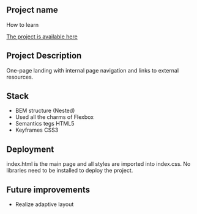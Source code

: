 ## Project name

How to learn

[The project is available here](http://howtolearn.surge.sh)

## Project Description

One-page landing with internal page navigation and links to external resources.

## Stack

+ BEM structure (Nested)
+ Used all the charms of Flexbox
+ Semantics tegs HTML5
+ Keyframes CSS3

## Deployment

index.html is the main page and all styles are imported into index.css. No libraries need to be installed to deploy the project.

## Future improvements

+ Realize adaptive layout
